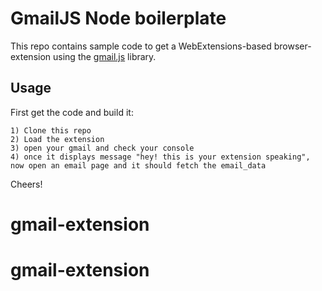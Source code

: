 
# GmailJS Node boilerplate

This repo contains sample code to get a WebExtensions-based
browser-extension using
the [gmail.js](https://github.com/KartikTalwar/gmail.js/) library.

## Usage

First get the code and build it:

````
1) Clone this repo
2) Load the extension
3) open your gmail and check your console
4) once it displays message "hey! this is your extension speaking", now open an email page and it should fetch the email_data
````
Cheers!
# gmail-extension
# gmail-extension
